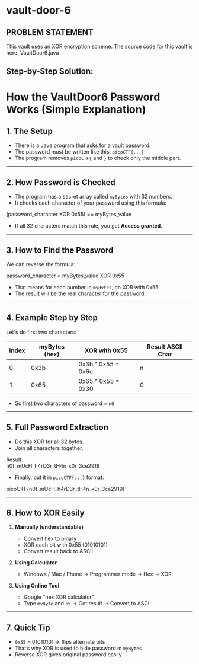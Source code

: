 # vault-door-6

## PROBLEM STATEMENT 
This vault uses an XOR encryption scheme. The source code for this vault is here: VaultDoor6.java


## Step-by-Step Solution:
# How the VaultDoor6 Password Works (Simple Explanation)

## 1. The Setup
- There is a Java program that asks for a vault password.
- The password must be written like this: `picoCTF{...}`
- The program removes `picoCTF{` and `}` to check only the middle part.

---

## 2. How Password is Checked
- The program has a secret array called `myBytes` with 32 numbers.
- It checks each character of your password using this formula:

(password_character XOR 0x55) == myBytes_value

- If all 32 characters match this rule, you get **Access granted**.

---

## 3. How to Find the Password
We can reverse the formula:

password_character = myBytes_value XOR 0x55

- That means for each number in `myBytes`, do XOR with 0x55.
- The result will be the real character for the password.

---

## 4. Example Step by Step
Let's do first two characters:

| Index | myBytes (hex) | XOR with 0x55 | Result ASCII Char |
|-------|---------------|---------------|-----------------|
| 0     | 0x3b          | 0x3b ^ 0x55 = 0x6e | n |
| 1     | 0x65          | 0x65 ^ 0x55 = 0x30 | 0 |

- So first two characters of password = `n0`

---

## 5. Full Password Extraction
- Do this XOR for all 32 bytes.
- Join all characters together.

Result:  
n0t_mUcH_h4rD3r_tH4n_x0r_3ce2919

- Finally, put it in `picoCTF{...}` format:

picoCTF{n0t_mUcH_h4rD3r_tH4n_x0r_3ce2919}

---

## 6. How to XOR Easily
1. **Manually (understandable)**  
   - Convert hex to binary  
   - XOR each bit with 0x55 (01010101)  
   - Convert result back to ASCII  

2. **Using Calculator**  
   - Windows / Mac / Phone → Programmer mode → Hex → XOR  

3. **Using Online Tool**  
   - Google "hex XOR calculator"  
   - Type `myByte` and `55` → Get result → Convert to ASCII

---

## 7. Quick Tip
- `0x55` = 01010101 → flips alternate bits
- That’s why XOR is used to hide password in `myBytes`
- Reverse XOR gives original password easily
